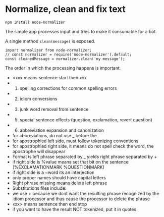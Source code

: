 # Normalize, clean and fix text

    npm install node-normalizer

The simple app processes input and tries to make it consumable for a bot.

A single method `clean(message)` is exposed.

```
import normalizer from node-normalizer;
// const normalizer = require('node-normalizer').default;
const cleanedMessage = normalizer.clean('my message');
```

The order in which the processing happens is important.

* <xxx means sentence start then xxx
* 1. spelling corrections for common spelling errors
* 2. idiom conversions
* 3. junk word removal from sentence
* 5. special sentence effects (question, exclamation, revert question)
* 6. abbreviation expansion and canonization
* for abbreviations, do not use _ before the .
* for apostrophied left side, must follow tokenizing conventions
* for apostrophied right side, it means do not spell check the word, the apostrophe will disappear
* Format is left phrase separated by _ yields right phrase separated by +
* if right side is %value means set that bit on the sentence (%EXCLAMATIONMARK %QUESTIONMARK)
* if right side is a ~word its an interjection
* only proper names should have capital letters
* Right phrase missing means delete left phrase
* Substitutions files include:
* we use + because we dont want the resulting phrase recognized by the idiom processor and thus cause the processor to delete the phrase
* xxx> means sentence then end stop
* if you want to have the result NOT tokenized, put it in quotes
